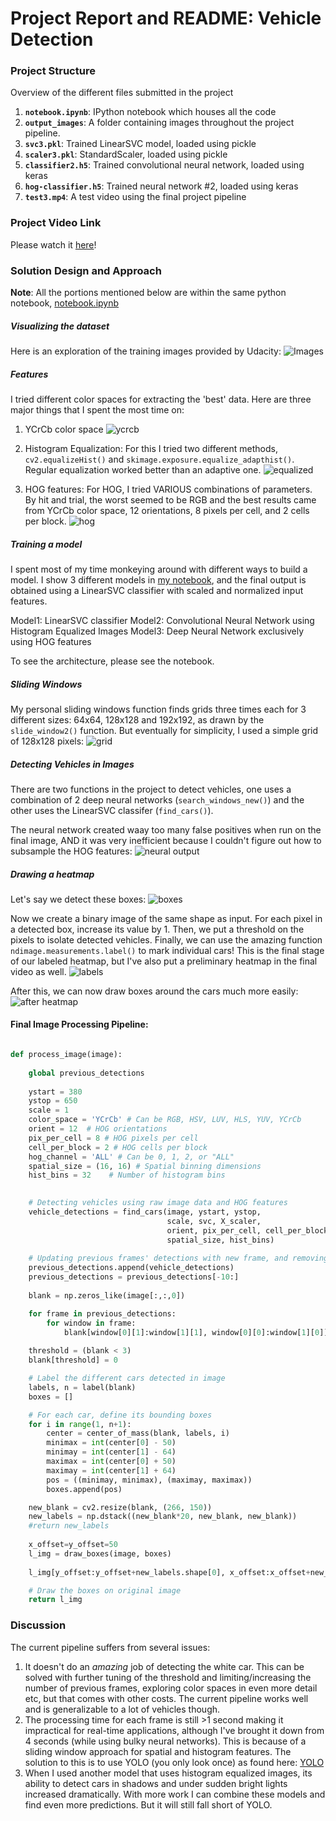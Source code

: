 # Project Report and README: Vehicle Detection

### Project Structure
Overview of the different files submitted in the project

1. **`notebook.ipynb`**: IPython notebook which houses all the code
2. **`output_images`**: A folder containing images throughout the project pipeline.
3. **`svc3.pkl`**: Trained LinearSVC model, loaded using pickle
4. **`scaler3.pkl`**: StandardScaler, loaded using pickle 
5. **`classifier2.h5`**: Trained convolutional neural network, loaded using keras
6. **`hog-classifier.h5`**: Trained neural network #2, loaded using keras
7. **`test3.mp4`**: A test video using the final project pipeline

### Project Video Link
Please watch it [here](https://youtu.be/_gABwOYefnc)!

### Solution Design and Approach
**Note**: All the portions mentioned below are within the same python notebook, [notebook.ipynb](notebook.ipynb)

##### Visualizing the dataset
Here is an exploration of the training images provided by Udacity:
![Images](output_images/visualize.jpg) 

##### Features
I tried different color spaces for extracting the 'best' data. Here are three major things that I spent the most time on:

1. YCrCb color space
![ycrcb](output_images/exploration.jpg)

2. Histogram Equalization: For this I tried two different methods, `cv2.equalizeHist()` and `skimage.exposure.equalize_adapthist()`. Regular equalization worked better than an adaptive one.
![equalized](output_images/equalized.jpg)

3. HOG features: For HOG, I tried VARIOUS combinations of parameters. By hit and trial, the worst seemed to be RGB and the best results came from YCrCb color space, 12 orientations, 8 pixels per cell, and 2 cells per block.
![hog](output_images/HOG_visualization.jpg)

##### Training a model
I spent most of my time monkeying around with different ways to build a model. I show 3 different models in [my notebook](notebook.ipynb), and the final output is obtained using a LinearSVC classifier with scaled and normalized input features.

Model1: LinearSVC classifier
Model2: Convolutional Neural Network using Histogram Equalized Images
Model3: Deep Neural Network exclusively using HOG features

To see the architecture, please see the notebook.

##### Sliding Windows
My personal sliding windows function finds grids three times each for 3 different sizes: 64x64, 128x128 and 192x192, as drawn by the `slide_window2()` function. But eventually for simplicity, I used a simple grid of 128x128 pixels:
![grid](output_images/grid.jpg)

##### Detecting Vehicles in Images
There are two functions in the project to detect vehicles, one uses a combination of 2 deep neural networks (`search_windows_new()`) and the other uses the LinearSVC classifer (`find_cars()`).

The neural network created waay too many false positives when run on the final image, AND it was very inefficient because I couldn't figure out how to subsample the HOG features:
![neural output](output_images/neural_network.jpg)

##### Drawing a heatmap
Let's say we detect these boxes:
![boxes](output_images/boxes.jpg)

Now we create a binary image of the same shape as input. For each pixel in a detected box, increase its value by 1. Then, we put a threshold on the pixels to isolate detected vehicles. Finally, we can use the amazing function `ndimage.measurements.label()` to mark individual cars! This is the final stage of our labeled heatmap, but I've also put a preliminary heatmap in the final video as well.
![labels](output_images/labels.jpg)

After this, we can now draw boxes around the cars much more easily:
![after heatmap](output_images/after_heatmap.jpg)

#### Final Image Processing Pipeline:

```python

def process_image(image):
    
    global previous_detections
    
    ystart = 380
    ystop = 650
    scale = 1
    color_space = 'YCrCb' # Can be RGB, HSV, LUV, HLS, YUV, YCrCb
    orient = 12  # HOG orientations
    pix_per_cell = 8 # HOG pixels per cell
    cell_per_block = 2 # HOG cells per block
    hog_channel = 'ALL' # Can be 0, 1, 2, or "ALL"
    spatial_size = (16, 16) # Spatial binning dimensions
    hist_bins = 32    # Number of histogram bins

    
    # Detecting vehicles using raw image data and HOG features
    vehicle_detections = find_cars(image, ystart, ystop, 
                                   scale, svc, X_scaler, 
                                   orient, pix_per_cell, cell_per_block, 
                                   spatial_size, hist_bins)
    
    # Updating previous frames' detections with new frame, and removing frames that are too old
    previous_detections.append(vehicle_detections)
    previous_detections = previous_detections[-10:]
    
    blank = np.zeros_like(image[:,:,0])

    for frame in previous_detections:
        for window in frame:
            blank[window[0][1]:window[1][1], window[0][0]:window[1][0]] += 1
    
    threshold = (blank < 3)
    blank[threshold] = 0

    # Label the different cars detected in image
    labels, n = label(blank)
    boxes = []

    # For each car, define its bounding boxes
    for i in range(1, n+1):
        center = center_of_mass(blank, labels, i)
        minimax = int(center[0] - 50)
        minimay = int(center[1] - 64)
        maximax = int(center[0] + 50)
        maximay = int(center[1] + 64)
        pos = ((minimay, minimax), (maximay, maximax))
        boxes.append(pos)

    new_blank = cv2.resize(blank, (266, 150))
    new_labels = np.dstack((new_blank*20, new_blank, new_blank))
    #return new_labels
    
    x_offset=y_offset=50
    l_img = draw_boxes(image, boxes)
    
    l_img[y_offset:y_offset+new_labels.shape[0], x_offset:x_offset+new_labels.shape[1]] = new_labels

    # Draw the boxes on original image
    return l_img

```

### Discussion
The current pipeline suffers from several issues:

1. It doesn't do an *amazing* job of detecting the white car. This can be solved with further tuning of the threshold and limiting/increasing the number of previous frames, exploring color spaces in even more detail etc, but that comes with other costs. The current pipeline works well and is generalizable to a lot of vehicles though.
2. The processing time for each frame is still >1 second making it impractical for real-time applications, although I've brought it down from 4 seconds (while using bulky neural networks). This is because of a sliding window approach for spatial and histogram features. The solution to this is to use YOLO (you only look once) as found here: [YOLO](https://pjreddie.com/darknet/yolo/)
3. When I used another model that uses histogram equalized images, its ability to detect cars in shadows and under sudden bright lights increased dramatically. With more work I can combine these models and find even more predictions. But it will still fall short of YOLO.